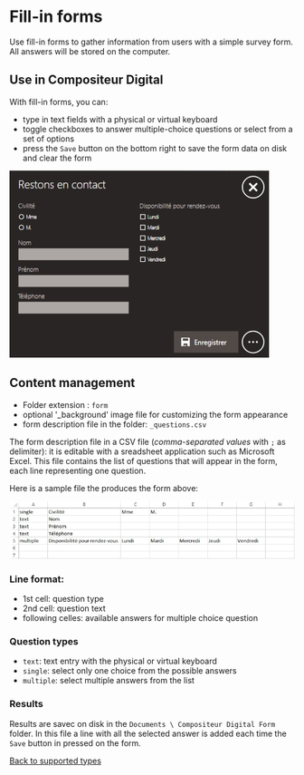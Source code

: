# Fill-in forms

Use fill-in forms to gather information from users with a simple survey form. All answers will be stored on the computer. 

## Use in Compositeur Digital

With fill-in forms, you can:
- type in text fields with a physical or virtual keyboard
- toggle checkboxes to answer multiple-choice questions or select from a set of options
- press the `Save` button on the bottom right to save the form data on disk and clear the form

![Aperçu du formulaire](img/form_preview.jpg)

## Content management

- Folder extension : `form`
- optional '_background' image file for customizing the form appearance
- form description file in the folder: `_questions.csv`

The form description file in a CSV file (*comma-separated values* with `;` as delimiter): it is editable with a sreadsheet application such as Microsoft Excel.
This file contains the list of questions that will appear in the form, each line representing one question.

Here is a sample file the produces the form above:

![Aperçu du fichier _questions.csv](img/form_csv.jpg)

### Line format:

- 1st cell: question type
- 2nd cell: question text
- following celles: available answers for multiple choice question

### Question types

- `text`: text entry with the physical or virtual keyboard
- `single`: select only one choice from the possible answers
- `multiple`: select multiple answers from the list

### Results

Results are savec on disk in the `Documents \ Compositeur Digital Form` folder.	
In this file a line with all the selected answer is added each time the `Save` button in pressed on the form.

[Back to supported types](content_types.md)
